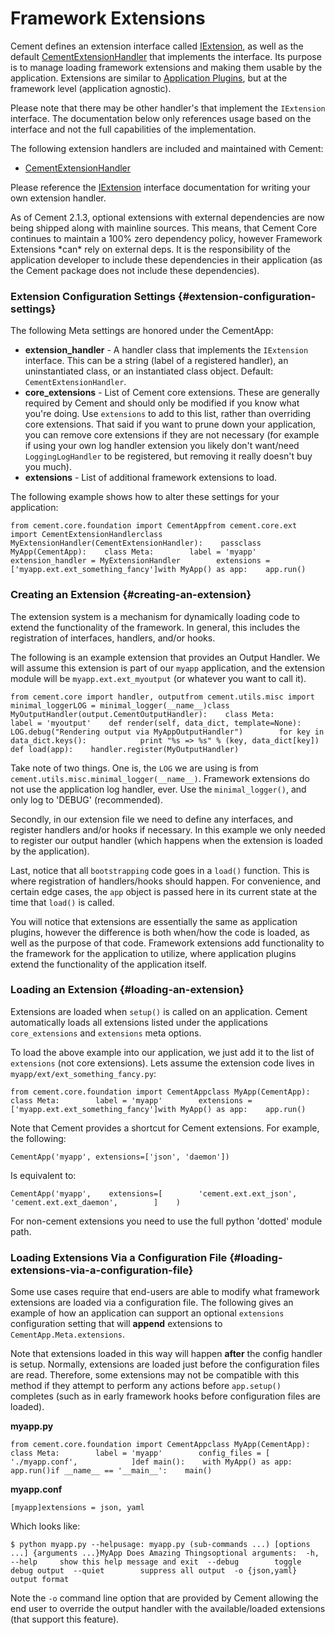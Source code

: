 # Framework Extensions

Cement defines an extension interface called [IExtension](https://docs.builtoncement.com/%7B%7B%20version%20%7D%7D/api/core/extension.html#cement.core.extension.IExtension), as well as the default [CementExtensionHandler](https://docs.builtoncement.com/%7B%7B%20version%20%7D%7D/api/core/extension.html#cement.core.extension.CementExtensionHandler) that implements the interface. Its purpose is to manage loading framework extensions and making them usable by the application. Extensions are similar to [Application Plugins](https://docs.builtoncement.com/%7B%7B%20version%20%7D%7D/dev/plugins.html), but at the framework level \(application agnostic\).

Please note that there may be other handler's that implement the `IExtension` interface. The documentation below only references usage based on the interface and not the full capabilities of the implementation.

The following extension handlers are included and maintained with Cement:

* ​[CementExtensionHandler](https://docs.builtoncement.com/%7B%7B%20version%20%7D%7D/api/core/extension.html#cement.core.extension.CementExtensionHandler)​

Please reference the [IExtension](https://docs.builtoncement.com/%7B%7B%20version%20%7D%7D/api/core/extension.html#cement.core.extension.IExtension) interface documentation for writing your own extension handler.

 As of Cement 2.1.3, optional extensions with external dependencies are now being shipped along with mainline sources. This means, that Cement Core continues to maintain a 100% zero dependency policy, however Framework Extensions \*can\* rely on external deps. It is the responsibility of the application developer to include these dependencies in their application \(as the Cement package does not include these dependencies\).

### Extension Configuration Settings {#extension-configuration-settings}

The following Meta settings are honored under the CementApp:

* **extension\_handler** - A handler class that implements the `IExtension` interface. This can be a string \(label of a registered handler\), an uninstantiated class, or an instantiated class object. Default: `CementExtensionHandler`.
* **core\_extensions** - List of Cement core extensions. These are generally required by Cement and should only be modified if you know what you're doing. Use `extensions` to add to this list, rather than overriding core extensions. That said if you want to prune down your application, you can remove core extensions if they are not necessary \(for example if using your own log handler extension you likely don't want/need `LoggingLogHandler` to be registered, but removing it really doesn't buy you much\).
* **extensions** - List of additional framework extensions to load.

The following example shows how to alter these settings for your application:

```text
from cement.core.foundation import CementAppfrom cement.core.ext import CementExtensionHandler​class MyExtensionHandler(CementExtensionHandler):    pass​class MyApp(CementApp):    class Meta:        label = 'myapp'        extension_handler = MyExtensionHandler        extensions = ['myapp.ext.ext_something_fancy']​with MyApp() as app:    app.run()
```

### Creating an Extension {#creating-an-extension}

The extension system is a mechanism for dynamically loading code to extend the functionality of the framework. In general, this includes the registration of interfaces, handlers, and/or hooks.

The following is an example extension that provides an Output Handler. We will assume this extension is part of our `myapp` application, and the extension module will be `myapp.ext.ext_myoutput` \(or whatever you want to call it\).

```text
from cement.core import handler, outputfrom cement.utils.misc import minimal_logger​LOG = minimal_logger(__name__)​class MyOutputHandler(output.CementOutputHandler):    class Meta:        label = 'myoutput'​    def render(self, data_dict, template=None):        LOG.debug("Rendering output via MyAppOutputHandler")        for key in data_dict.keys():            print "%s => %s" % (key, data_dict[key])​def load(app):    handler.register(MyOutputHandler)
```

Take note of two things. One is, the `LOG` we are using is from `cement.utils.misc.minimal_logger(__name__)`. Framework extensions do not use the application log handler, ever. Use the `minimal_logger()`, and only log to 'DEBUG' \(recommended\).

Secondly, in our extension file we need to define any interfaces, and register handlers and/or hooks if necessary. In this example we only needed to register our output handler \(which happens when the extension is loaded by the application\).

Last, notice that all `bootstrapping` code goes in a `load()` function. This is where registration of handlers/hooks should happen. For convenience, and certain edge cases, the `app` object is passed here in its current state at the time that `load()` is called.

You will notice that extensions are essentially the same as application plugins, however the difference is both when/how the code is loaded, as well as the purpose of that code. Framework extensions add functionality to the framework for the application to utilize, where application plugins extend the functionality of the application itself.

### Loading an Extension {#loading-an-extension}

Extensions are loaded when `setup()` is called on an application. Cement automatically loads all extensions listed under the applications `core_extensions` and `extensions` meta options.

To load the above example into our application, we just add it to the list of `extensions` \(not core extensions\). Lets assume the extension code lives in `myapp/ext/ext_something_fancy.py`:

```text
from cement.core.foundation import CementApp​class MyApp(CementApp):    class Meta:        label = 'myapp'        extensions = ['myapp.ext.ext_something_fancy']​with MyApp() as app:    app.run()
```

Note that Cement provides a shortcut for Cement extensions. For example, the following:

```text
CementApp('myapp', extensions=['json', 'daemon'])
```

Is equivalent to:

```text
CementApp('myapp',    extensions=[        'cement.ext.ext_json',        'cement.ext.ext_daemon',        ]    )
```

For non-cement extensions you need to use the full python 'dotted' module path.

### Loading Extensions Via a Configuration File {#loading-extensions-via-a-configuration-file}

Some use cases require that end-users are able to modify what framework extensions are loaded via a configuration file. The following gives an example of how an application can support an optional `extensions` configuration setting that will **append** extensions to `CementApp.Meta.extensions`.

Note that extensions loaded in this way will happen **after** the config handler is setup. Normally, extensions are loaded just before the configuration files are read. Therefore, some extensions may not be compatible with this method if they attempt to perform any actions before `app.setup()` completes \(such as in early framework hooks before configuration files are loaded\).

**myapp.py**

```text
from cement.core.foundation import CementApp​class MyApp(CementApp):    class Meta:        label = 'myapp'        config_files = [            './myapp.conf',            ]​def main():    with MyApp() as app:        app.run()​if __name__ == '__main__':    main()
```

**myapp.conf**

```text
[myapp]extensions = json, yaml
```

Which looks like:

```text
$ python myapp.py --helpusage: myapp.py (sub-commands ...) [options ...] {arguments ...}​MyApp Does Amazing Things​optional arguments:  -h, --help     show this help message and exit  --debug        toggle debug output  --quiet        suppress all output  -o {json,yaml} output format
```

Note the `-o` command line option that are provided by Cement allowing the end user to override the output handler with the available/loaded extensions \(that support this feature\).

